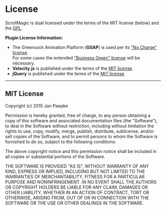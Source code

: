 # License

ScrollMagic is dual licensed under the terms of the MIT license (below) and the [GPL](http://www.gnu.org/licenses/gpl-3.0.html).

__Plugin License Information:__

* The Greensock Animation Platform (__GSAP__) is used per its ["No Charge" license](http://greensock.com/standard-license).  
For some cases the extended ["Business Green" license](http://greensock.com/licensing/) will be necessary.
* __Velocity.js__ is published under the terms of the [MIT license](https://github.com/julianshapiro/velocity/blob/master/LICENSE.md).
* __jQuery__ is published under the terms of the [MIT license](https://jquery.org/license/).

---

## MIT License

Copyright (c) 2015 Jan Paepke

Permission is hereby granted, free of charge, to any person obtaining a copy of this software and associated documentation files (the "Software"), to deal in the Software without restriction, including without limitation the rights to use, copy, modify, merge, publish, distribute, sublicense, and/or sell copies of the Software, and to permit persons to whom the Software is furnished to do so, subject to the following conditions:

The above copyright notice and this permission notice shall be included in all copies or substantial portions of the Software.

THE SOFTWARE IS PROVIDED "AS IS", WITHOUT WARRANTY OF ANY KIND, EXPRESS OR IMPLIED, INCLUDING BUT NOT LIMITED TO THE WARRANTIES OF MERCHANTABILITY, FITNESS FOR A PARTICULAR PURPOSE AND NONINFRINGEMENT. IN NO EVENT SHALL THE AUTHORS OR COPYRIGHT HOLDERS BE LIABLE FOR ANY CLAIM, DAMAGES OR OTHER LIABILITY, WHETHER IN AN ACTION OF CONTRACT, TORT OR OTHERWISE, ARISING FROM, OUT OF OR IN CONNECTION WITH THE SOFTWARE OR THE USE OR OTHER DEALINGS IN THE SOFTWARE.
